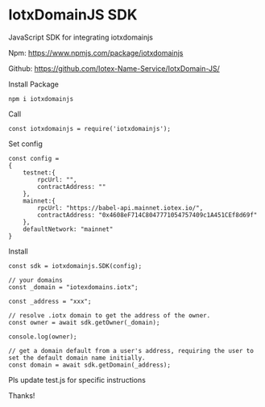 # IotxDomainJS SDK

JavaScript SDK for integrating iotxdomainjs

Npm: https://www.npmjs.com/package/iotxdomainjs

Github: https://github.com/Iotex-Name-Service/IotxDomain-JS/

Install Package

```
npm i iotxdomainjs
```

Call 
```
const iotxdomainjs = require('iotxdomainjs');
```

Set config
```
const config = 
{
	testnet:{
		rpcUrl: "",
		contractAddress: ""
	},
	mainnet:{ 
		rpcUrl: "https://babel-api.mainnet.iotex.io/",
		contractAddress: "0x4608eF714C8047771054757409c1A451CEf8d69f"
	},
	defaultNetwork: "mainnet"
}
```
Install
```
const sdk = iotxdomainjs.SDK(config);
```
```
// your domains
const _domain = "iotexdomains.iotx";

const _address = "xxx";
	
// resolve .iotx domain to get the address of the owner.
const owner = await sdk.getOwner(_domain);

console.log(owner);

// get a domain default from a user's address, requiring the user to set the default domain name initially.
const domain = await sdk.getDomain(_address);
```
Pls update test.js for specific instructions

Thanks!



